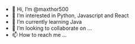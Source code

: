 - 👋 Hi, I’m @maxthor500
- 👀 I’m interested in Python, Javascript and React
- 🌱 I’m currently learning Java
- 💞️ I’m looking to collaborate on ...
- 📫 How to reach me ...

<!---
maxthor500/maxthor500 is a ✨ special ✨ repository because its `README.md` (this file) appears on your GitHub profile.
You can click the Preview link to take a look at your changes.
--->

